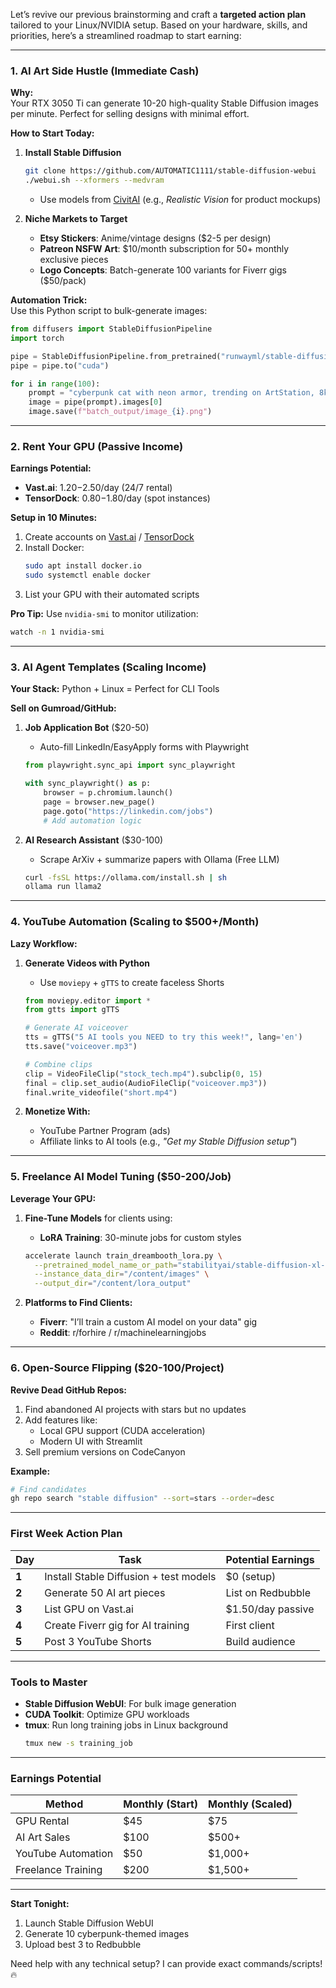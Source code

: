 
Let’s revive our previous brainstorming and craft a **targeted action plan** tailored to your Linux/NVIDIA setup. Based on your hardware, skills, and priorities, here’s a streamlined roadmap to start earning:

---

### **1. AI Art Side Hustle (Immediate Cash)**
**Why:**  
Your RTX 3050 Ti can generate 10-20 high-quality Stable Diffusion images per minute. Perfect for selling designs with minimal effort.  

**How to Start Today:**  
1. **Install Stable Diffusion**  
   ```bash
   git clone https://github.com/AUTOMATIC1111/stable-diffusion-webui
   ./webui.sh --xformers --medvram
   ```  
   - Use models from [CivitAI](https://civitai.com) (e.g., *Realistic Vision* for product mockups)  

2. **Niche Markets to Target**  
   - **Etsy Stickers**: Anime/vintage designs ($2-5 per design)  
   - **Patreon NSFW Art**: $10/month subscription for 50+ monthly exclusive pieces  
   - **Logo Concepts**: Batch-generate 100 variants for Fiverr gigs ($50/pack)  

**Automation Trick:**  
Use this Python script to bulk-generate images:  
```python
from diffusers import StableDiffusionPipeline
import torch

pipe = StableDiffusionPipeline.from_pretrained("runwayml/stable-diffusion-v1-5", torch_dtype=torch.float16)
pipe = pipe.to("cuda")

for i in range(100):
    prompt = "cyberpunk cat with neon armor, trending on ArtStation, 8k"
    image = pipe(prompt).images[0]
    image.save(f"batch_output/image_{i}.png")
```

---

### **2. Rent Your GPU (Passive Income)**  
**Earnings Potential:**  
- **Vast.ai**: $1.20-$2.50/day (24/7 rental)  
- **TensorDock**: $0.80-$1.80/day (spot instances)  

**Setup in 10 Minutes:**  
1. Create accounts on [Vast.ai](https://vast.ai) / [TensorDock](https://tensordock.com)  
2. Install Docker:  
   ```bash
   sudo apt install docker.io
   sudo systemctl enable docker
   ```  
3. List your GPU with their automated scripts  

**Pro Tip:** Use `nvidia-smi` to monitor utilization:  
```bash
watch -n 1 nvidia-smi
```

---

### **3. AI Agent Templates (Scaling Income)**  
**Your Stack:** Python + Linux = Perfect for CLI Tools  

**Sell on Gumroad/GitHub:**  
1. **Job Application Bot** ($20-50)  
   - Auto-fill LinkedIn/EasyApply forms with Playwright  
   ```python
   from playwright.sync_api import sync_playwright

   with sync_playwright() as p:
       browser = p.chromium.launch()
       page = browser.new_page()
       page.goto("https://linkedin.com/jobs")
       # Add automation logic
   ```  

2. **AI Research Assistant** ($30-100)  
   - Scrape ArXiv + summarize papers with Ollama (Free LLM)  
   ```bash
   curl -fsSL https://ollama.com/install.sh | sh
   ollama run llama2
   ```

---

### **4. YouTube Automation (Scaling to $500+/Month)**  
**Lazy Workflow:**  
1. **Generate Videos with Python**  
   - Use `moviepy` + `gTTS` to create faceless Shorts  
   ```python
   from moviepy.editor import *
   from gtts import gTTS

   # Generate AI voiceover
   tts = gTTS("5 AI tools you NEED to try this week!", lang='en')
   tts.save("voiceover.mp3")

   # Combine clips
   clip = VideoFileClip("stock_tech.mp4").subclip(0, 15)
   final = clip.set_audio(AudioFileClip("voiceover.mp3"))
   final.write_videofile("short.mp4")
   ```  

2. **Monetize With:**  
   - YouTube Partner Program (ads)  
   - Affiliate links to AI tools (e.g., *"Get my Stable Diffusion setup"*)  

---

### **5. Freelance AI Model Tuning ($50-200/Job)**  
**Leverage Your GPU:**  
1. **Fine-Tune Models** for clients using:  
   - **LoRA Training**: 30-minute jobs for custom styles  
   ```bash
   accelerate launch train_dreambooth_lora.py \
     --pretrained_model_name_or_path="stabilityai/stable-diffusion-xl-base-1.0" \
     --instance_data_dir="/content/images" \
     --output_dir="/content/lora_output"
   ```  

2. **Platforms to Find Clients:**  
   - **Fiverr**: "I’ll train a custom AI model on your data" gig  
   - **Reddit**: r/forhire / r/machinelearningjobs  

---

### **6. Open-Source Flipping ($20-100/Project)**  
**Revive Dead GitHub Repos:**  
1. Find abandoned AI projects with stars but no updates  
2. Add features like:  
   - Local GPU support (CUDA acceleration)  
   - Modern UI with Streamlit  
3. Sell premium versions on CodeCanyon  

**Example:**  
```bash
# Find candidates
gh repo search "stable diffusion" --sort=stars --order=desc
```

---

### **First Week Action Plan**  
| Day   | Task                                  | Potential Earnings |
|-------|---------------------------------------|--------------------|
| **1** | Install Stable Diffusion + test models | $0 (setup)         |
| **2** | Generate 50 AI art pieces             | List on Redbubble  |
| **3** | List GPU on Vast.ai                   | $1.50/day passive  |
| **4** | Create Fiverr gig for AI training     | First client       |
| **5** | Post 3 YouTube Shorts                 | Build audience     |

---

### **Tools to Master**  
- **Stable Diffusion WebUI**: For bulk image generation  
- **CUDA Toolkit**: Optimize GPU workloads  
- **tmux**: Run long training jobs in Linux background  
  ```bash
  tmux new -s training_job
  ```

---

### **Earnings Potential**  
| Method               | Monthly (Start) | Monthly (Scaled) |
|----------------------|-----------------|------------------|
| GPU Rental           | $45             | $75              |
| AI Art Sales         | $100            | $500+            |
| YouTube Automation   | $50             | $1,000+          |
| Freelance Training   | $200            | $1,500+          |

---

**Start Tonight:**  
1. Launch Stable Diffusion WebUI  
2. Generate 10 cyberpunk-themed images  
3. Upload best 3 to Redbubble  

Need help with any technical setup? I can provide exact commands/scripts! 🔥